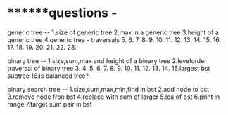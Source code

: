 









# ******questions -
generic tree --
1.size of generic tree
2.max in a generic tree
3.height of a generic tree
4.generic tree - traversals
5.
6.
7.
8.
9.
10.
11.
12.
13.
14.
15.
16.
17.
18.
19.
20.
21.
22.
23.


binary tree --
1.size,sum,max and height of a binary tree
2.levelorder traversal of binary tree
3.
4.
5.
6.
7.
8.
9.
10.
11.
12.
13.
14.
15.largest bst subtree
16.is balanced tree?

binary search tree --
1.size,sum,max,min,find in bst
2.add node to bst
3.remove node fron bst
4.replace with sum of larger
5.lca of bst
6.print in range 
7.target sum pair in bst
